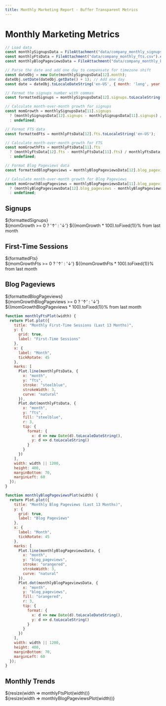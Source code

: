 ```yaml
---
title: Monthly Marketing Report - Buffer Transparent Metrics
---
```


# Monthly Marketing Metrics

```js
// Load data
const monthlySignupsData = FileAttachment("data/company_monthly_signups.csv").csv({typed: true});
const monthlyFtsData = FileAttachment("data/company_monthly_fts.csv").csv({typed: true});
const monthlyBlogPageviewsData = FileAttachment("data/company_monthly_blog_pageviews.csv").csv({typed: true});
```

```js
// Parse the date and add one day to compensate for timezone shift
const dateObj = new Date(monthlySignupsData[12].month);
dateObj.setDate(dateObj.getDate() + 1); // Add one day
const date = dateObj.toLocaleDateString('en-US', { month: 'long', year: 'numeric' });

// Format the signups number with commas
const formattedSignups = monthlySignupsData[12].signups.toLocaleString('en-US');

// Calculate month-over-month growth for signups
const momGrowth = monthlySignupsData[11].signups 
  ? (monthlySignupsData[12].signups - monthlySignupsData[11].signups) / monthlySignupsData[11].signups 
  : undefined;

// Format FTS data
const formattedFts = monthlyFtsData[12].fts.toLocaleString('en-US');

// Calculate month-over-month growth for FTS
const momGrowthFts = monthlyFtsData[11].fts 
  ? (monthlyFtsData[12].fts - monthlyFtsData[11].fts) / monthlyFtsData[11].fts 
  : undefined;

// Format Blog Pageviews data
const formattedBlogPageviews = monthlyBlogPageviewsData[12].blog_pageviews.toLocaleString('en-US');

// Calculate month-over-month growth for Blog Pageviews
const momGrowthBlogPageviews = monthlyBlogPageviewsData[11].blog_pageviews 
  ? (monthlyBlogPageviewsData[12].blog_pageviews - monthlyBlogPageviewsData[11].blog_pageviews) / monthlyBlogPageviewsData[11].blog_pageviews 
  : undefined;
```

<div class="grid grid-cols-3">
  <a class="card" style="color: inherit;">
    <h2>Signups</h2>
    <span class="big">${formattedSignups}</span>
    <span style="display: block; color: ${momGrowth >= 0 ? '#28a745' : '#dc3545'}; font-size: 14px;">
      ${momGrowth >= 0 ? '↑' : '↓'} ${(momGrowth * 100).toFixed(1)}% from last month</span>
  </a>
  
  <a class="card" style="color: inherit;">
    <h2>First-Time Sessions</h2>
    <span class="big">${formattedFts}</span>
    <span style="display: block; color: ${momGrowthFts >= 0 ? '#28a745' : '#dc3545'}; font-size: 14px;">
      ${momGrowthFts >= 0 ? '↑' : '↓'} ${(momGrowthFts * 100).toFixed(1)}% from last month</span>
  </a>
  
  <a class="card" style="color: inherit;">
    <h2>Blog Pageviews</h2>
    <span class="big">${formattedBlogPageviews}</span>
    <span style="display: block; color: ${momGrowthBlogPageviews >= 0 ? '#28a745' : '#dc3545'}; font-size: 14px;">
      ${momGrowthBlogPageviews >= 0 ? '↑' : '↓'} ${(momGrowthBlogPageviews * 100).toFixed(1)}% from last month</span>
  </a>
</div>

```js
function monthlyFtsPlot(width) {
  return Plot.plot({
    title: "Monthly First-Time Sessions (Last 13 Months)",
    y: {
      grid: true,
      label: "First-Time Sessions"
    },
    x: {
      label: "Month",
      tickRotate: 45
    },
    marks: [
      Plot.line(monthlyFtsData, {
        x: "month",
        y: "fts",
        stroke: "steelblue",
        strokeWidth: 3,
        curve: "natural"
      }),
      Plot.dot(monthlyFtsData, {
        x: "month",
        y: "fts",
        fill: "steelblue",
        r: 3,
        tip: {
          format: {
            x: d => new Date(d).toLocaleDateString(),
            y: d => d.toLocaleString()
          }
        }
      })
    ],
    width: width || 1200,
    height: 400,
    marginBottom: 70,
    marginLeft: 60
  });
}

function monthlyBlogPageviewsPlot(width) {
  return Plot.plot({
    title: "Monthly Blog Pageviews (Last 13 Months)",
    y: {
      grid: true,
      label: "Blog Pageviews"
    },
    x: {
      label: "Month",
      tickRotate: 45
    },
    marks: [
      Plot.line(monthlyBlogPageviewsData, {
        x: "month",
        y: "blog_pageviews",
        stroke: "orangered",
        strokeWidth: 3,
        curve: "natural"
      }),
      Plot.dot(monthlyBlogPageviewsData, {
        x: "month",
        y: "blog_pageviews",
        fill: "orangered",
        r: 3,
        tip: {
          format: {
            x: d => new Date(d).toLocaleDateString(),
            y: d => d.toLocaleString()
          }
        }
      })
    ],
    width: width || 1200,
    height: 400,
    marginBottom: 70,
    marginLeft: 60
  });
}
```

## Monthly Trends

<div class="grid grid-cols-2">
  <div class="card">${resize(width => monthlyFtsPlot(width))}</div>
  <div class="card">${resize(width => monthlyBlogPageviewsPlot(width))}</div>
</div>
